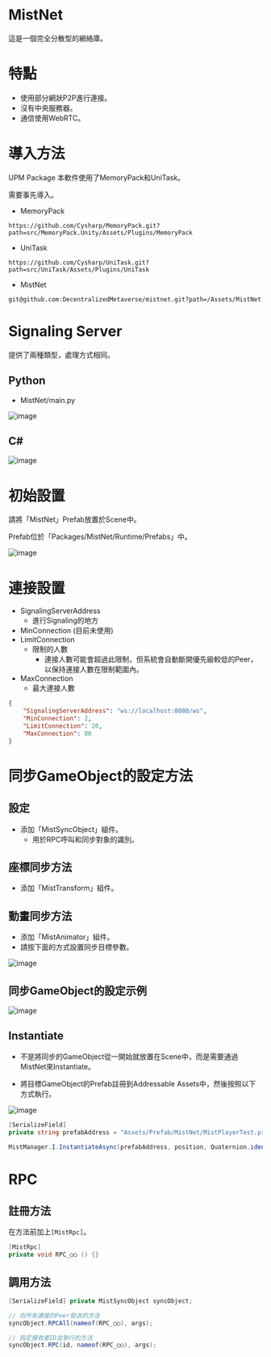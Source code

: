 # MistNet
這是一個完全分散型的網絡庫。

# 特點
- 使用部分網狀P2P進行連接。
- 沒有中央服務器。
- 通信使用WebRTC。

# 導入方法
UPM Package
本軟件使用了MemoryPack和UniTask。

需要事先導入。
- MemoryPack
```
https://github.com/Cysharp/MemoryPack.git?path=src/MemoryPack.Unity/Assets/Plugins/MemoryPack
```
- UniTask
```
https://github.com/Cysharp/UniTask.git?path=src/UniTask/Assets/Plugins/UniTask
```
- MistNet
```
git@github.com:DecentralizedMetaverse/mistnet.git?path=/Assets/MistNet
```

# Signaling Server
提供了兩種類型，處理方式相同。
## Python
- MistNet/main.py

![image](https://github.com/DecentralizedMetaverse/mistnet/assets/38463346/f0c37c6a-aec2-47d7-8b09-99162c56e35a)

## C#
![image](https://github.com/DecentralizedMetaverse/mistnet/assets/38463346/c5b11c4e-4604-455e-8c1d-81f77eee0d3d)

# 初始設置
請將「MistNet」Prefab放置於Scene中。

Prefab位於「Packages/MistNet/Runtime/Prefabs」中。

![image](https://github.com/DecentralizedMetaverse/mistnet/assets/38463346/e706a9e6-d549-489b-b1cc-1d4a770f6c70)

# 連接設置
- SignalingServerAddress
    - 進行Signaling的地方
- MinConnection (目前未使用)
- LimitConnection
    - 限制的人數
        - 連接人數可能會超過此限制，但系統會自動斷開優先級較低的Peer，以保持連接人數在限制範圍內。
- MaxConnection
    - 最大連接人數
```json
{
    "SignalingServerAddress": "ws://localhost:8080/ws",
    "MinConnection": 2,
    "LimitConnection": 20,
    "MaxConnection": 80
}
```

# 同步GameObject的設定方法

## 設定
- 添加「MistSyncObject」組件。
    - 用於RPC呼叫和同步對象的識別。
    
## 座標同步方法
- 添加「MistTransform」組件。

## 動畫同步方法
- 添加「MistAnimator」組件。
- 請按下面的方式設置同步目標參數。

![image](https://github.com/DecentralizedMetaverse/mistnet/assets/38463346/6a52670a-ff8e-4346-9329-32a90db26904)

## 同步GameObject的設定示例
![image](https://github.com/DecentralizedMetaverse/mistnet/assets/38463346/ed16052a-2bae-4dea-bf0f-a7ce367f10b7)

## Instantiate
- 不是將同步的GameObject從一開始就放置在Scene中，而是需要通過MistNet來Instantiate。

- 將目標GameObject的Prefab註冊到Addressable Assets中，然後按照以下方式執行。

![image](https://github.com/DecentralizedMetaverse/mistnet/assets/38463346/8ee873c1-89ff-4774-b762-a9017df5a825)


```csharp
[SerializeField] 
private string prefabAddress = "Assets/Prefab/MistNet/MistPlayerTest.prefab";

MistManager.I.InstantiateAsync(prefabAddress, position, Quaternion.identity).Forget();
```

# RPC
## 註冊方法
在方法前加上`[MistRpc]`。
```csharp
[MistRpc]
private void RPC_○○ () {}
```

## 調用方法
```csharp
[SerializeField] private MistSyncObject syncObject;

// 向所有連接的Peer發送的方法
syncObject.RPCAll(nameof(RPC_○○), args);

// 指定接收者ID並執行的方法
syncObject.RPC(id, nameof(RPC_○○), args);
```